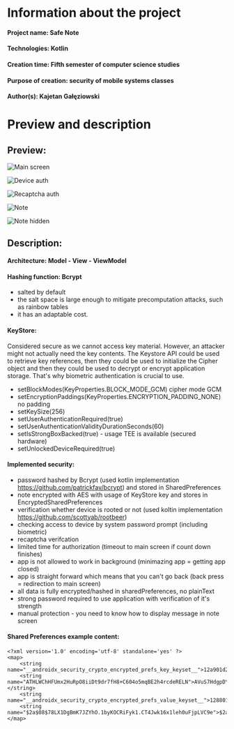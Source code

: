 # Information about the project

#### Project name: Safe Note
#### Technologies: Kotlin
#### Creation time: Fifth semester of computer science studies
#### Purpose of creation: security of mobile systems classes
#### Author(s): Kajetan Gałęziowski 

# Preview and description

## Preview:

![Main screen](./img/main.jpg)

![Device auth](./img/deviceAuth.jpg)

![Recaptcha auth](./img/recaptchaAuth.jpg)

![Note](./img/note.jpg)

![Note hidden](./img/noteHidden.jpg)

## Description:

#### Architecture: Model - View - ViewModel

#### Hashing function: Bcrypt
- salted by default
- the salt space is large enough to mitigate precomputation attacks, such as rainbow tables
- it has an adaptable cost.

#### KeyStore:
Considered secure as we cannot access key material. 
However, an attacker might not actually need the key contents. The Keystore API could be used to retrieve key references, then they could be used to initialize the Cipher object and then they could be used to decrypt or encrypt application storage.
That's why biometric authentication is crucial to use.

- setBlockModes(KeyProperties.BLOCK_MODE_GCM) cipher mode GCM
- setEncryptionPaddings(KeyProperties.ENCRYPTION_PADDING_NONE) no padding
- setKeySize(256)
- setUserAuthenticationRequired(true)
- setUserAuthenticationValidityDurationSeconds(60)
- setIsStrongBoxBacked(true) - usage TEE is available (secured hardware)
- setUnlockedDeviceRequired(true)

#### Implemented security:
- password hashed by Bcrypt (used kotlin implementation https://github.com/patrickfav/bcrypt) and stored in SharedPreferences
- note encrypted with AES with usage of KeyStore key and stores in EncryptedSharedPreferences
- verification whether device is rooted or not (used koltin implementation https://github.com/scottyab/rootbeer)
- checking access to device by system password prompt (including biometric)
- recaptcha verifcation
- limited time for authorization (timeout to main screen if count down finishes)
- app is not allowed to work in background (minimazing app = getting app closed)
- app is straight forward which means that you can't go back (back press = redirection to main screen)
- all data is fully encrypted/hashed in sharedPreferences, no plainText
- strong password required to use application with verification of it's strength
- manual protection - you need to know how to display message in note screen

#### Shared Preferences example content:

```
<?xml version='1.0' encoding='utf-8' standalone='yes' ?>
<map>
    <string name="__androidx_security_crypto_encrypted_prefs_key_keyset__">12a901d2b0be375c392f71da296184fa2c12b5df54443239ce514d5571c319bc775c480e0800772e6bb998eb4d68db5bab001c0332111ebcee1bb8da47caee0972e9532847ad1c33f4d64a140c8503b3d467fbb206d134722f7a833a85a38930b59cd7a68ac111ab7a842c6fd392ea1160bb482b790d0fe40a265844986414a7a847182b58dc9c0f729118fc4c8f58d8a99fbb7dc3f319b6a625e76df396a92ba6e9d2deca6ea131cc6687b91a4408a8b0ad8e03123c0a30747970652e676f6f676c65617069732e636f6d2f676f6f676c652e63727970746f2e74696e6b2e4165735369764b6579100118a8b0ad8e032001</string>
    <string name="ATHLWChHFUmx2HuRpO8iiDt9dr7fH8+C604o5mqBE2h4rcdeRELN">AVuS7HdgpDYLNg0AYIBtKOYaOSitmPWv3MlD4j3FCFoN80w4LIBE3GQ=</string>
    <string name="__androidx_security_crypto_encrypted_prefs_value_keyset__">128801b0a2bd2925640cb873a0a56bd4a82c6f84e2801e8f98c7e22f991274a4908ed72d916b1dae61f78169f4732dacfba7f2636c5beb094ef94fe2cd2e8389914319fd0e24d1432c3bcdad0169eb4862fce9bbe0dd122299cba8c563cde1dbf369163cb85f88af31465c18ea9a4c2e2fcd82c472058733b5edd033f5402c57bfaa1112bafe316c9c3dd01a4408f7d8cbdc05123c0a30747970652e676f6f676c65617069732e636f6d2f676f6f676c652e63727970746f2e74696e6b2e41657347636d4b6579100118f7d8cbdc052001</string>
    <string name="$2a$08$78LX1DgBmK7JZYhO.1byKOCRiFyk1.CT4Jwk16x1leh0uFjpLVC9e">$2a$14$2Z4Wc0exOFS82Wsq4fr6oOqe.E7R6rXrSC5V9bFzsjXvzIY.Kr9CO</string>
</map>
```
